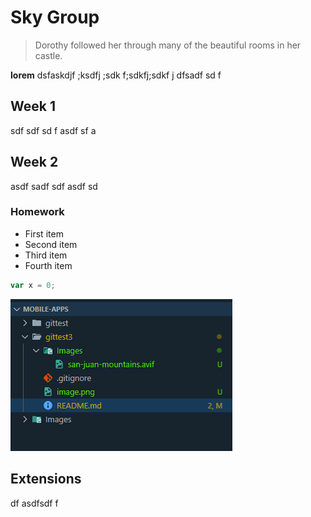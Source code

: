 # Sky Group

> Dorothy followed her through many of the beautiful rooms in her castle.

**lorem** dsfaskdjf ;ksdfj ;sdk f;sdkfj;sdkf j
 dfsadf sd f

## Week 1

sdf sdf sd f
asdf sf
a

## Week 2

asdf sadf sdf
asdf sd

### Homework

- First item
- Second item
- Third item
- Fourth item

```javascript
var x = 0;
```


![alt text](./Images/image-1.png)



## Extensions

df asdfsdf f

